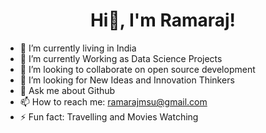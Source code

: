 <h1><center> Hi👋, I'm Ramaraj!</center></h1>


- 🔭 I’m currently living  in India
- 🌱 I’m currently Working as Data Science Projects 
- 👯 I’m looking to collaborate on open source development 
- 🤔 I’m looking for New Ideas and Innovation Thinkers
- 💬 Ask me about Github
- 📫 How to reach me: ramarajmsu@gmail.com 
- ⚡ Fun fact: Travelling and Movies Watching

